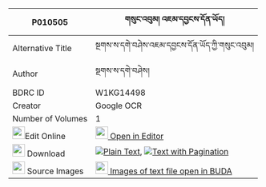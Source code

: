 |P010505|གསུང་འབུམ། འཇམ་དབྱངས་དོན་ཡོད། 
| --- | --- 
|Alternative Title |སྔགས་ས་དགེ་བཤེས་འཇམ་དབྱངས་དོན་ཡོད་ཀྱི་གསུང་འབུམ།
|Author| སྔགས་ས་དགེ་བཤེས།
|BDRC ID | W1KG14498
|Creator | Google OCR
|Number of Volumes| 1
|<img width="25" src="https://img.icons8.com/color/25/000000/edit-property.png">Edit Online| [<img width="25" src="https://avatars.githubusercontent.com/u/45091458?s=200&v=4"> Open in Editor](http://editor.openpecha.org/P010505)
|<img width="25" src="https://img.icons8.com/fluent/48/000000/download-2.png"/>  Download | [![](https://img.icons8.com/color/20/000000/txt.png)Plain Text](https://github.com/Openpecha/P010505/releases/download/v1/sungbum_jamyang_donyo_plain_P010505.zip), [![](https://img.icons8.com/color/20/000000/txt.png)Text with Pagination](https://github.com/Openpecha/P010505/releases/download/v1/sungbum_jamyang_donyo_pages_P010505.zip)
|<img width="25" src="https://img.icons8.com/plasticine/100/000000/pictures-folder.png"/>  Source Images | [<img width="25" src="https://library.bdrc.io/icons/BUDA-small.svg"> Images of text file open in BUDA](https://library.bdrc.io/show/bdr:W1KG14498)